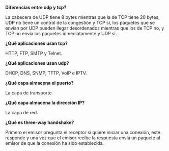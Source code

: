 **Diferencias entre udp y tcp?**

La cabecera de UDP tiene 8 bytes mientras que la de TCP tiene 20 bytes, UDP no tiene un control de la 
congestión y TCP sí, los paquetes que se envían por UDP pueden llegar desordenados mientras que los de TCP 
no, y TCP no envía los paquetes inmediatamente y UDP sí.

**¿Qué aplicaciones usan tcp?**

HTTP, FTP, SMTP y Telnet.

**¿Qué aplicaciones usan udp?**

DHCP, DNS, SNMP, TFTP, VoIP e IPTV.

**¿Qué capa almacena el puerto?**

La capa de transporte.

**¿Qué capa almacena la dirección IP?**

La capa de red.

**¿Qué es three-way handshake?**

Primero el emisor pregunta el receptor si quiere iniciar una conexión, este responde y una vez que el emisor 
recibe la respuesta envía un paquete al emisor de que la conexión ha sido establecida.
